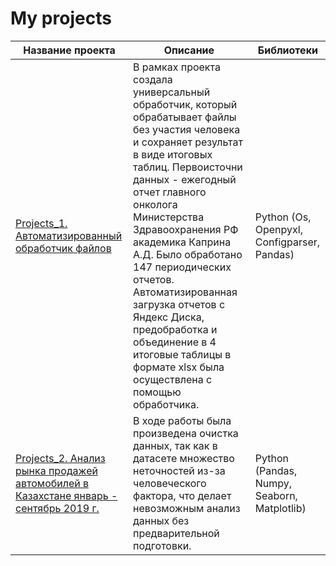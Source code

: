 # My projects


| Название проекта      | Описание                | Библиотеки |
| ------------- |------------------| -----|
|[Projects_1. Автоматизированный обработчик файлов](https://github.com/JaneJaneM/My-projects/tree/main/Projects_1)|В рамках проекта создала универсальный обработчик, который обрабатывает файлы без участия человека и сохраняет результат в виде итоговых таблиц. Первоисточни данных - ежегодный отчет главного онколога Министерства Здравоохранения РФ академика Каприна А.Д. Было обработано 147 периодических отчетов. Автоматизированная загрузка отчетов с Яндекс Диска, предобработка и объединение в 4 итоговые таблицы в формате xlsx была осуществлена с помощью обработчика.|Python (Os, Openpyxl, Configparser, Pandas) |  
|[Projects_2. Анализ рынка продажей автомобилей в Казахстане январь - сентябрь 2019 г.]()|В ходе работы была произведена очистка данных, так как в датасете множество неточностей из-за человеческого фактора, что делает невозможным анализ данных без предварительной подготовки.|Python (Pandas, Numpy, Seaborn, Matplotlib)|

